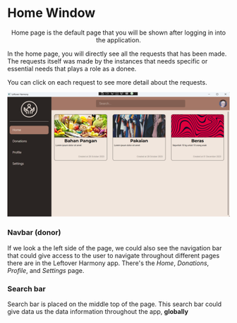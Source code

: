 # Home Window

<p align="center">
    Home page is the default page that you will be shown after logging in into the application.
</p>

In the home page, you will directly see all the requests that has been made. The requests itself was made by the instances that needs specific or essential needs that plays a role as a donee. 

You can click on each request to see more detail about the requests.

<p align="center">
    <img src="../../images/window_home_page.png"/>
</p>



### Navbar (donor)
If we look a the left side of the page, we could also see the navigation bar that could give access to the user to navigate throughout different pages there are in the Leftover Harmony app. There's the *Home*, *Donations*, *Profile*, and *Settings* page. 



### Search bar
Search bar is placed on the middle top of the page. This search bar could give data us the data information throughout the app, **globally**